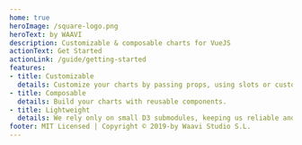 ```yaml
---
home: true
heroImage: /square-logo.png
heroText: by WAAVI
description: Customizable & composable charts for VueJS
actionText: Get Started
actionLink: /guide/getting-started
features:
- title: Customizable
  details: Customize your charts by passing props, using slots or custom components.
- title: Composable
  details: Build your charts with reusable components.
- title: Lightweight
  details: We rely only on small D3 submodules, keeping us reliable and lightweight.
footer: MIT Licensed | Copyright © 2019-by Waavi Studio S.L.
---
```


<Api-Home />

<br><br>